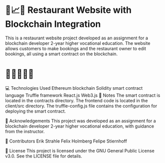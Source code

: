 # 🍴📈🔗 Restaurant Website with Blockchain Integration
This is a restaurant website project developed as an assignment for a blockchain developer 2-year higher vocational education. The website allows customers to make bookings and the restaurant owner to edit bookings, all using a smart contract on the blockchain.

# 🚀🚀🚀🚀🚀

💻 Technologies Used
Ethereum blockchain
Solidity smart contract language
Truffle framework
React.js
Web3.js
📝 Notes
The smart contract is located in the contracts directory.
The frontend code is located in the client/src directory.
The truffle-config.js file contains the configuration for deploying the smart contract.

🙏 Acknowledgements
This project was developed as an assignment for a blockchain developer 2-year higher vocational education, with guidance from the instructor.

🤝 Contributors 
Erik Strahle
Felix Holmberg
Felipe Stiernhoff

📄 License
This project is licensed under the GNU General Public License v3.0. See the LICENSE file for details.
